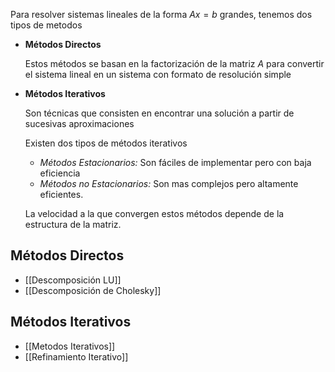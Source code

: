 Para resolver sistemas lineales de la forma $Ax = b$ grandes, tenemos dos tipos de metodos

- **Métodos Directos**

	Estos métodos se basan en la factorización de la matriz $A$ para convertir el sistema lineal en un sistema con formato de resolución simple

- **Métodos Iterativos**

	Son técnicas que consisten en encontrar una solución a partir de sucesivas aproximaciones

	Existen dos tipos de métodos iterativos

	- *Métodos Estacionarios:* Son fáciles de implementar pero con baja eficiencia
	- *Métodos no Estacionarios:* Son mas complejos pero altamente eficientes.

	La velocidad a la que convergen estos métodos depende de la estructura de la matriz.

## Métodos Directos

- [[Descomposición LU]]
- [[Descomposición de Cholesky]]

## Métodos Iterativos

- [[Metodos Iterativos]]
- [[Refinamiento Iterativo]]

